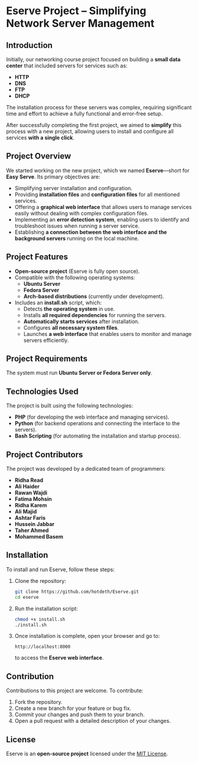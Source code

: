# Eserve Project – Simplifying Network Server Management

## Introduction
Initially, our networking course project focused on building a **small data center** that included servers for services such as:
- **HTTP**
- **DNS**
- **FTP**
- **DHCP**

The installation process for these servers was complex, requiring significant time and effort to achieve a fully functional and error-free setup.

After successfully completing the first project, we aimed to **simplify** this process with a new project, allowing users to install and configure all services **with a single click**.

## Project Overview
We started working on the new project, which we named **Eserve**—short for **Easy Serve**. Its primary objectives are:
- Simplifying server installation and configuration.
- Providing **installation files** and **configuration files** for all mentioned services.
- Offering a **graphical web interface** that allows users to manage services easily without dealing with complex configuration files.
- Implementing an **error detection system**, enabling users to identify and troubleshoot issues when running a server service.
- Establishing **a connection between the web interface and the background servers** running on the local machine.

## Project Features
- **Open-source project** (Eserve is fully open source).
- Compatible with the following operating systems:
  - **Ubuntu Server**
  - **Fedora Server**
  - **Arch-based distributions** (currently under development).
- Includes an **install.sh** script, which:
  - Detects **the operating system** in use.
  - Installs **all required dependencies** for running the servers.
  - **Automatically starts services** after installation.
  - Configures **all necessary system files**.
  - Launches **a web interface** that enables users to monitor and manage servers efficiently.

## Project Requirements
The system must run **Ubuntu Server or Fedora Server only**.

## Technologies Used
The project is built using the following technologies:
- **PHP** (for developing the web interface and managing services).
- **Python** (for backend operations and connecting the interface to the servers).
- **Bash Scripting** (for automating the installation and startup process).

## Project Contributors
The project was developed by a dedicated team of programmers:
- **Ridha Read**
- **Ali Haider**
- **Rawan Wajdi**
- **Fatima Mohsin**
- **Ridha Karem**
- **Ali Majid**
- **Ashtar Faris**
- **Hussein Jabbar**
- **Taher Ahmed**
- **Mohammed Basem**

## Installation
To install and run Eserve, follow these steps:

1. Clone the repository:
   ```bash
   git clone https://github.com/hotdeth/Eserve.git
   cd eserve
   ```
2. Run the installation script:
   ```bash
   chmod +x install.sh
   ./install.sh
   ```
3. Once installation is complete, open your browser and go to:
   ```
   http://localhost:8000
   ```
   to access the **Eserve web interface**.

## Contribution
Contributions to this project are welcome. To contribute:
1. Fork the repository.
2. Create a new branch for your feature or bug fix.
3. Commit your changes and push them to your branch.
4. Open a pull request with a detailed description of your changes.

## License
Eserve is an **open-source project** licensed under the [MIT License](LICENSE).

